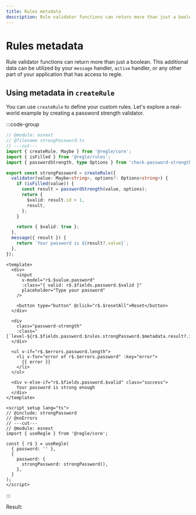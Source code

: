 ```yaml
---
title: Rules metadata
description: Rule validator functions can return more than just a boolean
---
```

<script setup>
import UsingMetadataCreateRule from '../parts/components/metadata/UsingMetadataCreateRule.vue';
</script>

# Rules metadata

Rule validator functions can return more than just a boolean. This additional data can be utilized by your `message` handler, `active` handler, or any other part of your application that has access to regle.

## Using metadata in `createRule`

You can use `createRule` to define your custom rules. Let's explore a real-world example by creating a password strength validator.

:::code-group

```ts twoslash include strongPassword [strongPassword.ts] 
// @module: esnext
// @filename strongPassword.ts
// ---cut---
import { createRule, Maybe } from '@regle/core';
import { isFilled } from '@regle/rules';
import { passwordStrength, type Options } from 'check-password-strength';

export const strongPassword = createRule({
  validator(value: Maybe<string>, options?: Options<string>) {
    if (isFilled(value)) {
      const result = passwordStrength(value, options);
      return {
        $valid: result.id > 1,
        result,
      };
    }

    return { $valid: true };
  },
  message({ result }) {
    return `Your password is ${result?.value}`;
  },
});
```

``` vue twoslash [ComponentA.vue]
<template>
  <div>
    <input
      v-model="r$.$value.password"
      :class="{ valid: r$.$fields.password.$valid }"
      placeholder="Type your password"
    />

    <button type="button" @click="r$.$resetAll">Reset</button>
  </div>

  <div
    class="password-strength"
    :class="[`level-${r$.$fields.password.$rules.strongPassword.$metadata.result?.id}`]">
  </div>

  <ul v-if="r$.$errors.password.length">
    <li v-for="error of r$.$errors.password" :key="error">
      {{ error }}
    </li>
  </ul>

  <div v-else-if="r$.$fields.password.$valid" class="success">
    Your password is strong enough
  </div>
</template>

<script setup lang="ts">
// @include: strongPassword
// @noErrors
// ---cut---
// @module: esnext
import { useRegle } from '@regle/core';

const { r$ } = useRegle(
  { password: '' },
  {
    password: {
      strongPassword: strongPassword(),
    },
  }
);
</script>

```


:::

Result:

<UsingMetadataCreateRule />
